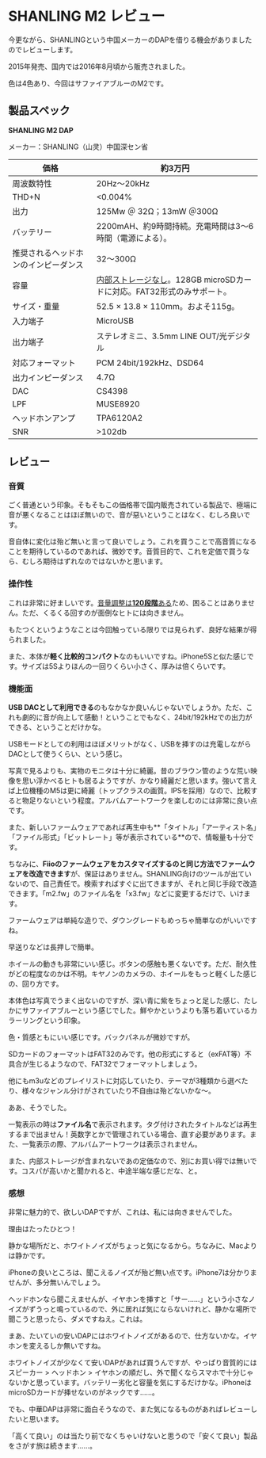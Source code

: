 # SHANLING M2 レビュー

今更ながら、SHANLINGという中国メーカーのDAPを借りる機会がありましたのでレビューします。

2015年発売、国内では2016年8月頃から販売されました。

色は4色あり、今回はサファイアブルーのM2です。

## 製品スペック

**SHANLING M2 DAP**

メーカー：SHANLING（山灵）中国深セン省

| 価格                 | 約3万円                                     |
| ------------------ | ---------------------------------------- |
| 周波数特性              | 20Hz〜20kHz                               |
| THD+N              | <0.004%                                  |
| 出力                 | 125Mw ＠ 32Ω；13mW ＠300Ω                   |
| バッテリー              | 2200mAH、約9時間持続。充電時間は3〜6時間（電源による）。        |
| 推奨されるヘッドホンのインピーダンス | 32〜300Ω                                  |
| 容量                 | <u>内部ストレージなし</u>。128GB microSDカードに対応。FAT32形式のみサポート。 |
| サイズ・重量             | 52.5 × 13.8 × 110mm。およそ115g。             |
| 入力端子               | MicroUSB                                 |
| 出力端子               | ステレオミニ、3.5mm LINE OUT/光デジタル              |
| 対応フォーマット           | PCM 24bit/192kHz、DSD64                   |
| 出力インピーダンス          | 4.7Ω                                     |
| DAC                | CS4398                                   |
| LPF                | MUSE8920                                 |
| ヘッドホンアンプ           | TPA6120A2                                |
| SNR                | >102db                                   |

## レビュー

### 音質

ごく普通という印象。そもそもこの価格帯で国内販売されている製品で、極端に音が悪くなることはほぼ無いので、音が惡いということはなく、むしろ良いです。

音自体に変化は殆ど無いと言って良いでしょう。これを買うことで高音質になることを期待しているのであれば、微妙です。音質目的で、これを定価で買うなら、むしろ期待はずれなのではないかと思います。

### 操作性

これは非常に好ましいです。<u>音量調整は**120段階**ある</u>ため、困ることはありません。ただ、くるくる回すのが面倒なヒトには向きません。

もたつくというようなことは今回触っている限りでは見られず、良好な結果が得られました。

また、本体が**軽く比較的コンパクト**なのもいいですね。iPhone5Sと似た感じです。サイズは5Sよりほんの一回りくらい小さく、厚みは倍くらいです。

### 機能面

**USB DACとして利用できる**のもなかなか良いんじゃないでしょうか。ただ、これも劇的に音が向上して感動！ということでもなく、24bit/192kHzでの出力ができる、ということだけかな。

USBモードとしての利用はほぼメリットがなく、USBを挿すのは充電しながらDACとして使うくらい、という感じ。

写真で見るよりも、実物のモニタは十分に綺麗。昔のブラウン管のような荒い映像を思い浮かべるヒトも居るようですが、かなり綺麗だと思います。強いて言えば上位機種のM5は更に綺麗（トップクラスの画質。IPSを採用）なので、比較すると物足りないという程度。アルバムアートワークを楽しむのには非常に良い点です。

また、新しいファームウェアであれば再生中も**「タイトル」「アーティスト名」「ファイル形式」「ビットレート」等が表示されている**ので、情報量も十分です。

ちなみに、**Fiioのファームウェアをカスタマイズするのと同じ方法でファームウェアを改造できます**が、保証はありません。SHANLING向けのツールが出ていないので、自己責任で。検索すればすぐに出てきますが、それと同じ手段で改造できます。「m2.fw」のファイル名を「x3.fw」などに変更するだけで、いけます。

ファームウェアは単純な造りで、ダウングレードもめっちゃ簡単なのがいいですね。

早送りなどは長押しで簡単。

ホイールの動きも非常にいい感じ。ボタンの感触も悪くないです。ただ、耐久性がどの程度なのかは不明。キヤノンのカメラの、ホイールをもっと軽くした感じの、回り方です。

本体色は写真でうまく出ないのですが、深い青に紫をちょっと足した感じ、たしかにサファイアブルーという感じでした。鮮やかというよりも落ち着いているカラーリングという印象。

色・質感ともにいい感じです。バックパネルが微妙ですが。

SDカードのフォーマットはFAT32のみです。他の形式にすると（exFAT等）不具合が生じるようなので、FAT32でフォーマットしましょう。

他にもm3uなどのプレイリストに対応していたり、テーマが3種類から選べたり、様々なジャンル分けがされていたり不自由は殆どないかな〜。

ああ、そうでした。

一覧表示の時は**ファイル名**で表示されます。タグ付けされたタイトルなどは再生するまで出ません！英数字とかで管理されている場合、直す必要があります。また、一覧表示の際、アルバムアートワークは表示されません。

また、内部ストレージが含まれないであの定価なので、別にお買い得では無いです。コスパが高いかと聞かれると、中途半端な感じだな、と。

### 感想

非常に魅力的で、欲しいDAPですが、これは、私には向きませんでした。

理由はたったひとつ！

静かな場所だと、ホワイトノイズがちょっと気になるから。ちなみに、Macよりは静かです。

iPhoneの良いところは、聞こえるノイズが殆ど無い点です。iPhone7は分かりませんが、多分無いんでしょう。

ヘッドホンなら聞こえませんが、イヤホンを挿すと「サー……」という小さなノイズがずうっと鳴っているので、外に居れば気にならないけれど、静かな場所で聞こうと思ったら、ダメですねえ。これは。

まあ、たいていの安いDAPにはホワイトノイズがあるので、仕方ないかな。イヤホンを変えるしか無いですね。

ホワイトノイズが少なくて安いDAPがあれば買うんですが、やっぱり音質的にはスピーカー > ヘッドホン > イヤホンの順だし、外で聞くならスマホで十分じゃないかと思っています。バッテリー劣化と容量を気にするだけかな。iPhoneはmicroSDカードが挿せないのがネックです……。

でも、中華DAPは非常に面白そうなので、また気になるものがあればレビューしたいと思います。

「高くて良い」のは当たり前でなくちゃいけないと思うので「安くて良い」製品をさがす旅は続きます……。
